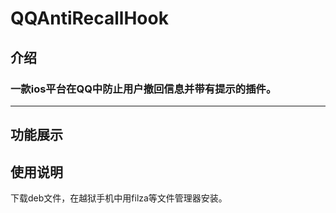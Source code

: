 # QQAntiRecallHook
## 介绍
### 一款ios平台在QQ中防止用户撤回信息并带有提示的插件。
***
## 功能展示

## 使用说明
下载deb文件，在越狱手机中用filza等文件管理器安装。
